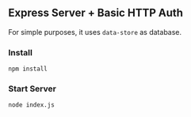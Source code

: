 
## Express Server + Basic HTTP Auth

For simple purposes, it uses ```data-store``` as database.  

### Install
```
npm install
```

### Start Server
```
node index.js
```

